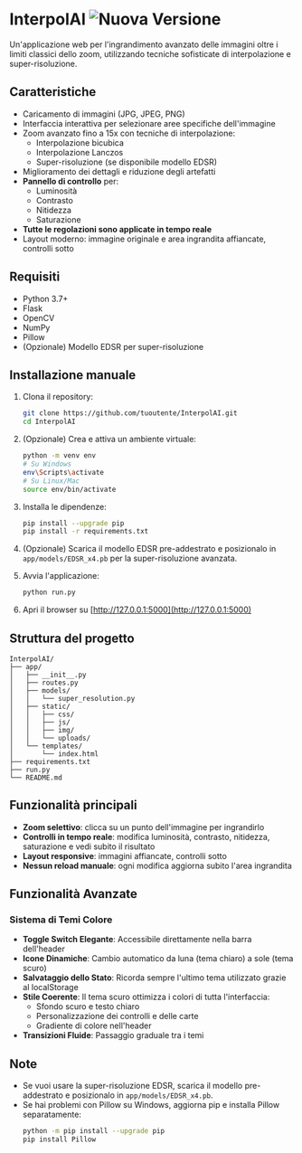 # InterpolAI ![Nuova Versione](https://img.shields.io/badge/Funzionalità-Tema%20Scuro-blue)

Un'applicazione web per l'ingrandimento avanzato delle immagini oltre i limiti classici dello zoom, utilizzando tecniche sofisticate di interpolazione e super-risoluzione.

## Caratteristiche

- Caricamento di immagini (JPG, JPEG, PNG)
- Interfaccia interattiva per selezionare aree specifiche dell'immagine
- Zoom avanzato fino a 15x con tecniche di interpolazione:
  - Interpolazione bicubica
  - Interpolazione Lanczos
  - Super-risoluzione (se disponibile modello EDSR)
- Miglioramento dei dettagli e riduzione degli artefatti
- **Pannello di controllo** per:
  - Luminosità
  - Contrasto
  - Nitidezza
  - Saturazione
- **Tutte le regolazioni sono applicate in tempo reale**
- Layout moderno: immagine originale e area ingrandita affiancate, controlli sotto

## Requisiti

- Python 3.7+
- Flask
- OpenCV
- NumPy
- Pillow
- (Opzionale) Modello EDSR per super-risoluzione

## Installazione manuale

1. Clona il repository:
   ```bash
   git clone https://github.com/tuoutente/InterpolAI.git
   cd InterpolAI
   ```

2. (Opzionale) Crea e attiva un ambiente virtuale:
   ```bash
   python -m venv env
   # Su Windows
   env\Scripts\activate
   # Su Linux/Mac
   source env/bin/activate
   ```

3. Installa le dipendenze:
   ```bash
   pip install --upgrade pip
   pip install -r requirements.txt
   ```

4. (Opzionale) Scarica il modello EDSR pre-addestrato e posizionalo in `app/models/EDSR_x4.pb` per la super-risoluzione avanzata.

5. Avvia l'applicazione:
   ```bash
   python run.py
   ```

6. Apri il browser su [http://127.0.0.1:5000](http://127.0.0.1:5000)

## Struttura del progetto

```
InterpolAI/
├── app/
│   ├── __init__.py
│   ├── routes.py
│   ├── models/
│   │   └── super_resolution.py
│   ├── static/
│   │   ├── css/
│   │   ├── js/
│   │   ├── img/
│   │   └── uploads/
│   └── templates/
│       └── index.html
├── requirements.txt
├── run.py
└── README.md
```

## Funzionalità principali

- **Zoom selettivo**: clicca su un punto dell'immagine per ingrandirlo
- **Controlli in tempo reale**: modifica luminosità, contrasto, nitidezza, saturazione e vedi subito il risultato
- **Layout responsive**: immagini affiancate, controlli sotto
- **Nessun reload manuale**: ogni modifica aggiorna subito l'area ingrandita

## Funzionalità Avanzate

### Sistema di Temi Colore
- **Toggle Switch Elegante**: Accessibile direttamente nella barra dell'header
- **Icone Dinamiche**: Cambio automatico da luna (tema chiaro) a sole (tema scuro)
- **Salvataggio dello Stato**: Ricorda sempre l'ultimo tema utilizzato grazie al localStorage
- **Stile Coerente**: Il tema scuro ottimizza i colori di tutta l'interfaccia:
  - Sfondo scuro e testo chiaro
  - Personalizzazione dei controlli e delle carte
  - Gradiente di colore nell'header
- **Transizioni Fluide**: Passaggio graduale tra i temi

## Note
- Se vuoi usare la super-risoluzione EDSR, scarica il modello pre-addestrato e posizionalo in `app/models/EDSR_x4.pb`.
- Se hai problemi con Pillow su Windows, aggiorna pip e installa Pillow separatamente:
  ```bash
  python -m pip install --upgrade pip
  pip install Pillow
  ```
